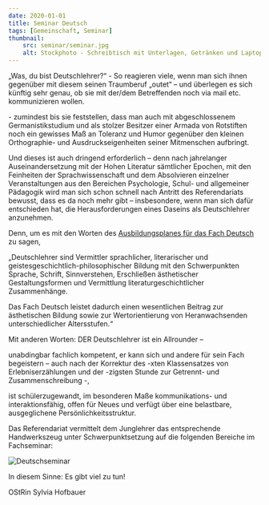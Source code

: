 ```yaml
---
date: 2020-01-01
title: Seminar Deutsch
tags: [Gemeinschaft, Seminar]
thumbnail: 
    src: seminar/seminar.jpg
    alt: Stockphoto - Schreibtisch mit Unterlagen, Getränken und Laptop
---
```



<p>
  „Was, du bist Deutschlehrer?“ - So reagieren viele, wenn man sich
  ihnen gegenüber mit diesem seinen Traumberuf „outet“ – und überlegen
  es sich künftig sehr genau, ob sie mit der/dem Betreffenden noch via
  mail etc. kommunizieren wollen.
</p>

<p>
  - zumindest bis sie feststellen, dass man auch mit abgeschlossenem
  Germanistikstudium und als stolzer Besitzer einer Armada von
  Rotstiften noch ein gewisses Maß an Toleranz und Humor gegenüber den
  kleinen Orthographie- und Ausdruckseigenheiten seiner Mitmenschen
  aufbringt.
</p>

<p>
  Und dieses ist auch dringend erforderlich – denn nach jahrelanger
  Auseinandersetzung mit der Hohen Literatur sämtlicher Epochen, mit den
  Feinheiten der Sprachwissenschaft und dem Absolvieren einzelner
  Veranstaltungen aus den Bereichen Psychologie, Schul- und allgemeiner
  Pädagogik wird man sich schon schnell nach Antritt des Referendariats
  bewusst, dass es da noch mehr gibt – insbesondere, wenn man sich dafür
  entschieden hat, die Herausforderungen eines Daseins als Deutschlehrer
  anzunehmen.
</p>

<p>
  Denn, um es mit den Worten des <a href="/documents/Deutsch.pdf" target="blank"> Ausbildungsplanes für das Fach Deutsch</a> zu sagen,
</p>
<p>
„Deutschlehrer sind Vermittler
sprachlicher, literarischer und
geistesgeschichtlich-philosophischer Bildung mit den
Schwerpunkten Sprache, Schrift, Sinnverstehen, Erschließen
ästhetischer Gestaltungsformen und Vermittlung
literaturgeschichtlicher Zusammenhänge.
</p>
<p>
Das Fach Deutsch leistet dadurch einen wesentlichen Beitrag zur
ästhetischen Bildung sowie zur Wertorientierung von Heranwachsenden
unterschiedlicher Altersstufen.“
</p>
</div>

<p>
  Mit anderen Worten: DER Deutschlehrer ist ein Allrounder –<br />

  unabdingbar fachlich kompetent, er kann sich und andere für sein Fach
  begeistern – auch nach der Korrektur des -xten Klassensatzes von
  Erlebniserzählungen und der -zigsten Stunde zur Getrennt- und
  Zusammenschreibung -,<br />

  ist schülerzugewandt, im besonderen Maße kommunikations- und
  interaktionsfähig, offen für Neues und verfügt über eine belastbare,
  ausgeglichene Persönlichkeitsstruktur.
</p>

<p>
  Das Referendariat vermittelt dem Junglehrer das entsprechende
  Handwerkszeug unter Schwerpunktsetzung auf die folgenden Bereiche im
  Fachseminar:
</p>

<img src="/images/seminar/dgraph.gif" alt="Deutschseminar" />


<p>
  In diesem Sinne: Es gibt viel zu tun!
</p>

<p>
  OStRin Sylvia Hofbauer
</p>